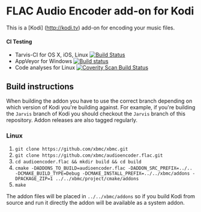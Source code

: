# FLAC Audio Encoder add-on for Kodi

This is a [Kodi] (http://kodi.tv) add-on for encoding your music files.

#### CI Testing
* Tarvis-CI for OS X, iOS, Linux [![Build Status](https://travis-ci.org/xbmc/audioencoder.flac.svg?branch=master)](https://github.com/xbmc/audioencoder.flac)
* AppVeyor for Windows [![Build status](https://ci.appveyor.com/api/projects/status/t08n2xs31xhfsxow?svg=true)](https://ci.appveyor.com/project/MartijnKaijser/audioencoder-flac)
* Code analyses for Linux [![Coverity Scan Build Status](https://scan.coverity.com/projects/5120/badge.svg)](https://scan.coverity.com/projects/5120)

## Build instructions

When building the addon you have to use the correct branch depending on which version of Kodi you're building against. 
For example, if you're building the `Jarvis` branch of Kodi you should checkout the `Jarvis` branch of this repository. 
Addon releases are also tagged regularly.

### Linux

1. `git clone https://github.com/xbmc/xbmc.git`
2. `git clone https://github.com/xbmc/audioencoder.flac.git`
3. `cd audioencoder.flac && mkdir build && cd build`
4. `cmake -DADDONS_TO_BUILD=audioencoder.flac -DADDON_SRC_PREFIX=../.. -DCMAKE_BUILD_TYPE=Debug -DCMAKE_INSTALL_PREFIX=../../xbmc/addons -DPACKAGE_ZIP=1 ../../xbmc/project/cmake/addons`
5. `make`

The addon files will be placed in `../../xbmc/addons` so if you build Kodi from source and run it directly 
the addon will be available as a system addon.

